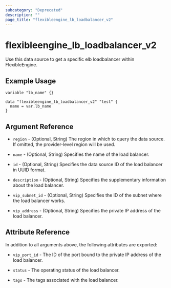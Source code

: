 ```yaml
---
subcategory: "Deprecated"
description: ""
page_title: "flexibleengine_lb_loadbalancer_v2"
---
```


# flexibleengine_lb_loadbalancer_v2

Use this data source to get a specific elb loadbalancer within FlexibleEngine.

## Example Usage

```hcl
variable "lb_name" {}

data "flexibleengine_lb_loadbalancer_v2" "test" {
  name = var.lb_name
}
```

## Argument Reference

* `region` - (Optional, String) The region in which to query the data source. If omitted, the provider-level region
  will be used.

* `name` - (Optional, String) Specifies the name of the load balancer.

* `id` - (Optional, String) Specifies the data source ID of the load balancer in UUID format.

* `description` - (Optional, String) Specifies the supplementary information about the load balancer.

* `vip_subnet_id` - (Optional, String) Specifies the ID of the subnet where the load balancer works.

* `vip_address` - (Optional, String) Specifies the private IP address of the load balancer.

## Attribute Reference

In addition to all arguments above, the following attributes are exported:

* `vip_port_id` - The ID of the port bound to the private IP address of the load balancer.

* `status` - The operating status of the load balancer.

* `tags` - The tags associated with the load balancer.
